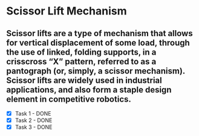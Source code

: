 # Scissor Lift Mechanism

## Scissor lifts are a type of mechanism that allows for vertical displacement of some load, through the use of linked, folding supports, in a crisscross “X” pattern, referred to as a pantograph (or, simply, a scissor mechanism). Scissor lifts are widely used in industrial applications, and also form a staple design element in competitive robotics.

  - [x] Task 1 - DONE
  - [x]	Task 2 - DONE
  - [x]	Task 3 - DONE